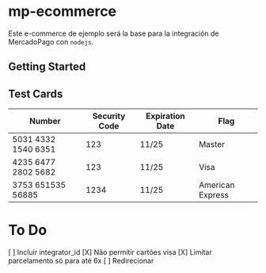 # mp-ecommerce

Este e-commerce de ejemplo será la base para la integración de MercadoPago con `nodejs`.

## Getting Started

## Test Cards

| Number                          | Security Code | Expiration Date | Flag |
| ----------------------------- | ----------------| ----------------|-------|
|5031 4332 1540 6351           | 123              | 11/25           | Master |
|4235 6477 2802 5682           | 123              | 11/25           | Visa |
|3753 651535 56885             | 1234             | 11/25           | American Express |

# To Do

[ ] Incluir integrator_id
[X] Não permitir cartões visa
[X] Limitar parcelamento só para até 6x
[ ] Redirecionar